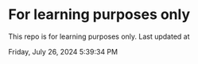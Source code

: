# For learning purposes only
This repo is for learning purposes only.
Last updated at

Friday, July 26, 2024 5:39:34 PM

